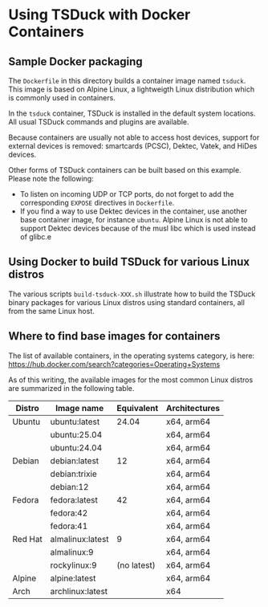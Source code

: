 # Using TSDuck with Docker Containers

## Sample Docker packaging

The `Dockerfile` in this directory builds a container image named `tsduck`.
This image is based on Alpine Linux, a lightweigth Linux distribution which
is commonly used in containers.

In the `tsduck` container, TSDuck is installed in the default system locations.
All usual TSDuck commands and plugins are available.

Because containers are usually not able to access host devices, support for
external devices is removed: smartcards (PCSC), Dektec, Vatek, and HiDes devices.

Other forms of TSDuck containers can be built based on this example.
Please note the following:

- To listen on incoming UDP or TCP ports, do not forget to add the corresponding
  `EXPOSE` directives in `Dockerfile`.
- If you find a way to use Dektec devices in the container, use another base
  container image, for instance `ubuntu`. Alpine Linux is not able to support
  Dektec devices because of the musl libc which is used instead of glibc.e

## Using Docker to build TSDuck for various Linux distros

The various scripts `build-tsduck-XXX.sh` illustrate how to build the TSDuck
binary packages for various Linux distros using standard containers, all from
the same Linux host.

## Where to find base images for containers

The list of available containers, in the operating systems category, is here:
https://hub.docker.com/search?categories=Operating+Systems

As of this writing, the available images for the most common Linux distros are
summarized in the following table.

| Distro   | Image name        | Equivalent  | Architectures
| -------- | ----------------- | ----------- | -------------
| Ubuntu   | ubuntu:latest     | 24.04       | x64, arm64
|          | ubuntu:25.04      |             | x64, arm64
|          | ubuntu:24.04      |             | x64, arm64
| Debian   | debian:latest     | 12          | x64, arm64
|          | debian:trixie     |             | x64, arm64
|          | debian:12         |             | x64, arm64
| Fedora   | fedora:latest     | 42          | x64, arm64
|          | fedora:42         |             | x64, arm64
|          | fedora:41         |             | x64, arm64
| Red Hat  | almalinux:latest  | 9           | x64, arm64
|          | almalinux:9       |             | x64, arm64
|          | rockylinux:9      | (no latest) | x64, arm64
| Alpine   | alpine:latest     |             | x64, arm64
| Arch     | archlinux:latest  |             | x64
